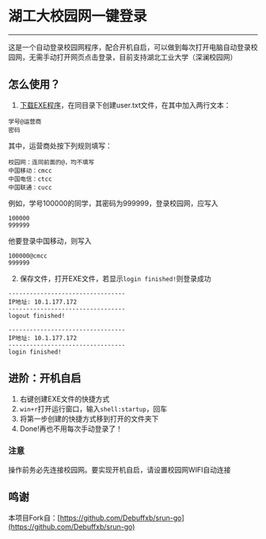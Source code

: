 # 湖工大校园网一键登录

---

这是一个自动登录校园网程序，配合开机自启，可以做到每次打开电脑自动登录校园网，无需手动打开网页点击登录，目前支持湖北工业大学（深澜校园网）

## 怎么使用？

1. [下载EXE程序](https://github.com/shadowfish07/HBUT_auto_login_network/releases/download/1.1/main.exe)，在同目录下创建user.txt文件，在其中加入两行文本：
```
学号@运营商
密码
```

其中，运营商处按下列规则填写：
```
校园网：连同前面的@，均不填写
中国移动：cmcc
中国电信：ctcc 
中国联通：cucc 
```

例如，学号100000的同学，其密码为999999，登录校园网，应写入
```
100000
999999
```
他要登录中国移动，则写入
```
100000@cmcc
999999
```

2. 保存文件，打开EXE文件，若显示`login finished!`则登录成功
```
---------------------------------
IP地址: 10.1.177.172
---------------------------------
logout finished!

---------------------------------
IP地址: 10.1.177.172
---------------------------------
login finished!

```

## 进阶：开机自启

1. 右键创建EXE文件的快捷方式
2. `win+r`打开运行窗口，输入`shell:startup`，回车
3. 将第一步创建的快捷方式移到打开的文件夹下
4. Done!再也不用每次手动登录了！

### 注意

操作前务必先连接校园网。要实现开机自启，请设置校园网WIFI自动连接

## 鸣谢

本项目Fork自：[https://github.com/Debuffxb/srun-go](https://github.com/Debuffxb/srun-go)
